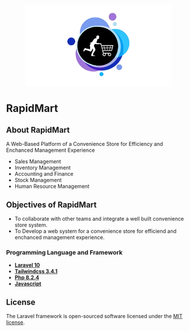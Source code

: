 <p align="center"><a><img src="./public/images/logo.png" width="400" alt="Rapidmart Logo"></a></p>

<p align="center">
    <h1>RapidMart</h1>
</p>

## About RapidMart

A Web-Based Platform of a Convenience Store for Efficiency and Enchanced Management Experience

-   Sales Management
-   Inventory Management
-   Accounting and Finance
-   Stock Management
-   Human Resource Management

## Objectives of RapidMart

-   To collaborate with other teams and integrate a well built convenience store system.
-   To Develop a web system for a convenience store for efficiend and enchanced management experience.

### Programming Language and Framework

-   **[Laravel 10](https://laravel.com/)**
-   **[Tailwindcss 3.4.1](https://tailwindcss.com/)**
-   **[Php 8.2.4](https://www.php.net/)**
-   **[Javascript ](https://nodejs.org/en)**

## License

The Laravel framework is open-sourced software licensed under the [MIT license](https://opensource.org/licenses/MIT).
